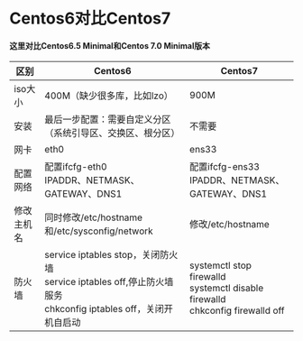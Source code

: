 # Centos6对比Centos7

#### 这里对比Centos6.5 Minimal和Centos 7.0 Minimal版本

| 区别       | Centos6                                                      | Centos7                                                      |
| ---------- | ------------------------------------------------------------ | ------------------------------------------------------------ |
| iso大小    | 400M（缺少很多库，比如lzo）                                  | 900M                                                         |
| 安装       | 最后一步配置：需要自定义分区<br>（系统引导区、交换区、根分区） | 不需要                                                       |
| 网卡       | eth0                                                         | ens33                                                        |
| 配置网络   | 配置ifcfg-eth0<br>IPADDR、NETMASK、GATEWAY、DNS1             | 配置ifcfg-ens33<br/>IPADDR、NETMASK、GATEWAY、DNS1           |
| 修改主机名 | 同时修改/etc/hostname和/etc/sysconfig/network                | 修改/etc/hostname                                            |
| 防火墙     | service iptables stop，关闭防火墙<br>service iptables off,停止防火墙服务<br>chkconfig iptables off，关闭开机自启动 | systemctl stop firewalld<br>systemctl disable firewalld<br>chkconfig firewalld off |




